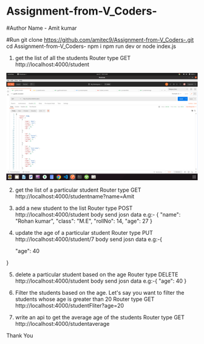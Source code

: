 # Assignment-from-V_Coders-
#Author Name - Amit kumar

#Run 
git clone https://github.com/amitec9/Assignment-from-V_Coders-.git
cd Assignment-from-V_Coders-
npm i
npm run dev or node index.js

1. get the list of all the students
Router type GET http://localhost:4000/student

![Screenshot](output/1.png)

2. get the list of a particular student
Router type GET http://localhost:4000/studentname?name=Amit

3. add a new student to the list
Router type POST http://localhost:4000/student
body send josn data e.g:- {
"name": "Rohan kumar",
"class": "M.E",
"rollNo": 14,
"age": 27
}

4. update the age of a particular student
Router type PUT http://localhost:4000/student/7
body send josn data e.g:-{
      
      "age": 40
     
}

5. delete a particular student based on the age
Router type DELETE http://localhost:4000/student
body send josn data e.g:-{
     "age": 40
     }
     
6. Filter the students based on the age. Let's say you want to filter the students whose age is greater than 20
Router type GET http://localhost:4000/studentFliter?age=20

7. write an api to get the average age of the students
Router type GET http://localhost:4000/studentaverage



Thank You
